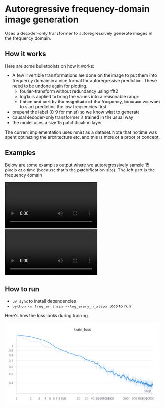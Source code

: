 # Autoregressive frequency-domain image generation

Uses a decoder-only transformer to autoregressively generate images in the frequency domain.

## How it works

Here are some bulletpoints on how it works:

- A few invertible transformations are done on the image to put them into frequency domain in a nice format for autoregressive prediction. These need to be undone again for plotting.
  - fourier-transform without redundancy using rfft2
  - log1p is applied to bring the values into a reasonable range
  - flatten and sort by the magnitude of the frequency, because we want to start predicting the low frequencies first
- prepend the label (0-9 for mnist) so we know what to generate
- causal decoder-only transformer is trained in the usual way
- the model uses a size 15 patchification layer

The current implementation uses mnist as a dataset. Note that no time was spent optimizing the architecture etc. and this is more of a proof of concept.

## Examples

Below are some examples output where we autoregressively sample 15 pixels at a time (because that's the patchification size). The left part is the frequency domain

![](media/one.mp4)
![](media/three.mp4)

## How to run

- `uv sync` to install dependencies
- `python -m freq_ar.train --log_every_n_steps 1000` to run

Here's how the loss looks during training

![](media/loss.png)
